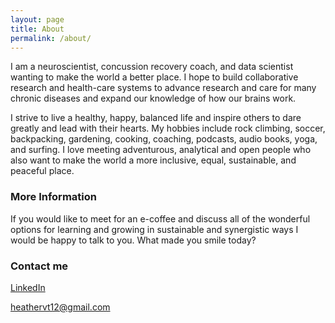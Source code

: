 ```yaml
---
layout: page
title: About
permalink: /about/
---
```


I am a neuroscientist, concussion recovery coach, and data scientist wanting to make the world a better place. 
I hope to build collaborative research and health-care systems to advance research and care for many chronic diseases and expand our knowledge of how our brains work.


I strive to live a healthy, happy, balanced life and inspire others to dare greatly and lead with their hearts. My hobbies include rock climbing, soccer, backpacking, gardening, cooking, coaching, podcasts, audio books, yoga, and surfing. I love meeting adventurous, analytical and open people who also want to make the world a more inclusive, equal, sustainable, and peaceful place.

### More Information
If you would like to meet for an e-coffee and discuss all of the wonderful options for learning and growing in sustainable and synergistic ways I would be happy to talk to you.
What made you smile today?

### Contact me
[LinkedIn](https://www.linkedin.com/in/heather-van-tassel/)

[heathervt12@gmail.com](mailto:heathervt12@gmail.com)
